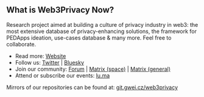 ## What is Web3Privacy Now?

Research project aimed at building a culture of privacy industry in web3: the most extensive database of privacy-enhancing solutions, the framework for PEDApps ideation, use-cases database & many more. Feel free to collaborate.

- Read more: [Website](http://web3privacy.info/)
- Follow us: [Twitter](http://twitter.com/web3privacy) | [Bluesky](https://staging.bsky.app/profile/web3privacy.info)
- Join our community: [Forum](https://forum.web3privacy.info/) | [Matrix (space)](https://matrix.to/#/#web3privacy:gwei.cz) | [Matrix (general)](https://matrix.to/#/#web3privacy:matrix.org)
- Attend or subscribe our events: [lu.ma](https://lu.ma/web3privacy)

Mirrors of our repositories can be found at: [git.gwei.cz/web3privacy](https://git.gwei.cz/web3privacy)
